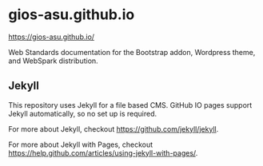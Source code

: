 gios-asu.github.io
==================

https://gios-asu.github.io/

Web Standards documentation for the Bootstrap addon, Wordpress theme, and WebSpark distribution.



## Jekyll

This repository uses Jekyll for a file based CMS.  GitHub IO pages support Jekyll automatically, so no set up is required.  

For more about Jekyll, checkout https://github.com/jekyll/jekyll. 

For more about Jekyll with Pages, checkout https://help.github.com/articles/using-jekyll-with-pages/. 